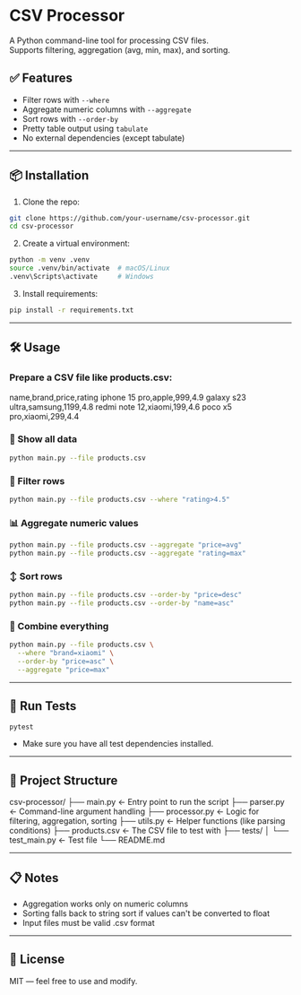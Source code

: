 # CSV Processor

A Python command-line tool for processing CSV files.  
Supports filtering, aggregation (avg, min, max), and sorting.

## ✅ Features

- Filter rows with `--where`
- Aggregate numeric columns with `--aggregate`
- Sort rows with `--order-by`
- Pretty table output using `tabulate`
- No external dependencies (except tabulate)

---

## 📦 Installation

1. Clone the repo:
```bash
git clone https://github.com/your-username/csv-processor.git
cd csv-processor
```

2. Create a virtual environment:
```bash
python -m venv .venv
source .venv/bin/activate  # macOS/Linux
.venv\Scripts\activate     # Windows
```

3. Install requirements:
```bash
pip install -r requirements.txt
```

---

## 🛠 Usage
### Prepare a CSV file like products.csv:
name,brand,price,rating
iphone 15 pro,apple,999,4.9
galaxy s23 ultra,samsung,1199,4.8
redmi note 12,xiaomi,199,4.6
poco x5 pro,xiaomi,299,4.4

### 📄 Show all data
```bash
python main.py --file products.csv
```

### 🔎 Filter rows
```bash
python main.py --file products.csv --where "rating>4.5"
```

### 📊 Aggregate numeric values
```bash
python main.py --file products.csv --aggregate "price=avg"
python main.py --file products.csv --aggregate "rating=max"
```

### ↕️ Sort rows
```bash
python main.py --file products.csv --order-by "price=desc"
python main.py --file products.csv --order-by "name=asc"
```

### 🧠 Combine everything
```bash
python main.py --file products.csv \
  --where "brand=xiaomi" \
  --order-by "price=asc" \
  --aggregate "price=max"
```

---

## 🧪 Run Tests
```bash
pytest
```

- Make sure you have all test dependencies installed.

---

## 📂 Project Structure

csv-processor/
├── main.py             ← Entry point to run the script
├── parser.py           ← Command-line argument handling
├── processor.py        ← Logic for filtering, aggregation, sorting
├── utils.py            ← Helper functions (like parsing conditions)
├── products.csv        ← The CSV file to test with
├── tests/
│   └── test_main.py    ← Test file
└── README.md

---

## 📋 Notes

- Aggregation works only on numeric columns
- Sorting falls back to string sort if values can't be converted to float
- Input files must be valid .csv format

---

## 📜 License
MIT — feel free to use and modify.